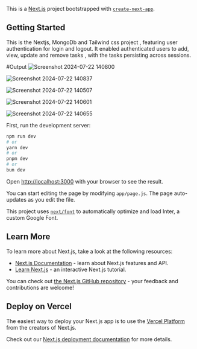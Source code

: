 This is a [Next.js](https://nextjs.org/) project bootstrapped with [`create-next-app`](https://github.com/vercel/next.js/tree/canary/packages/create-next-app).

## Getting Started

This is the Nextjs, MongoDb and Tailwind css project , featuring  user authentication for login and logout. It enabled authenticated users to add, view, update  and remove tasks , with the tasks persisting across sessions.

#Output
![Screenshot 2024-07-22 140800](https://github.com/user-attachments/assets/893e9ac4-3d3e-465f-b5ae-58896b23947b)

![Screenshot 2024-07-22 140837](https://github.com/user-attachments/assets/6c662381-e823-4988-961c-3e0761325bd4)

![Screenshot 2024-07-22 140507](https://github.com/user-attachments/assets/4f810eb0-667c-4500-ba53-9f14876e5e3c)

![Screenshot 2024-07-22 140601](https://github.com/user-attachments/assets/e1345afb-7bf4-4bf8-96a9-2171c5128b99)

![Screenshot 2024-07-22 140655](https://github.com/user-attachments/assets/f47de00d-e8f5-4ca0-a3fc-710779a5b50e)


First, run the development server:

```bash
npm run dev
# or
yarn dev
# or
pnpm dev
# or
bun dev
```

Open [http://localhost:3000](http://localhost:3000) with your browser to see the result.

You can start editing the page by modifying `app/page.js`. The page auto-updates as you edit the file.

This project uses [`next/font`](https://nextjs.org/docs/basic-features/font-optimization) to automatically optimize and load Inter, a custom Google Font.

## Learn More

To learn more about Next.js, take a look at the following resources:

- [Next.js Documentation](https://nextjs.org/docs) - learn about Next.js features and API.
- [Learn Next.js](https://nextjs.org/learn) - an interactive Next.js tutorial.

You can check out [the Next.js GitHub repository](https://github.com/vercel/next.js/) - your feedback and contributions are welcome!

## Deploy on Vercel

The easiest way to deploy your Next.js app is to use the [Vercel Platform](https://vercel.com/new?utm_medium=default-template&filter=next.js&utm_source=create-next-app&utm_campaign=create-next-app-readme) from the creators of Next.js.

Check out our [Next.js deployment documentation](https://nextjs.org/docs/deployment) for more details.
